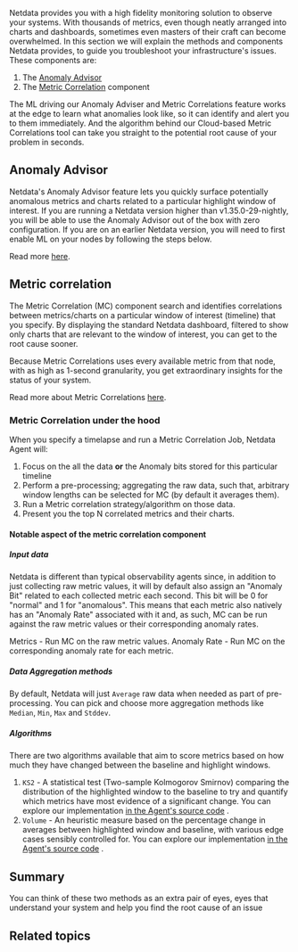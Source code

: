 <!--
title: "Guided troubleshooting"
sidebar_label: "Guided troubleshooting"
custom_edit_url: "https://github.com/netdata/netdata/blob/master/docs/concepts/netdata-architecture/guided-troubleshooting.md"
sidebar_position: 16
learn_status: "Published"
learn_topic_type: "Concepts"
learn_rel_path: "netdata-architecture"
learn_docs_purpose: "Present what tools Netdata utilize to help you troubleshoot your infrastructure"
-->

Netdata provides you with a high fidelity monitoring solution to observe your systems. With thousands of metrics, even
though neatly arranged into charts and dashboards, sometimes even masters of their craft can become overwhelmed. In this
section we will explain the methods and components Netdata provides, to guide you troubleshoot your infrastructure's
issues. These components are:

1. The [Anomaly Advisor](#anomaly-advisor)
2. The [Metric Correlation](#metric-corellation) component

The ML driving our Anomaly Adviser and Metric Correlations feature works at the edge to learn what anomalies look like, so it can identify and alert you to them immediately. And the algorithm behind our Cloud-based Metric Correlations tool can take you straight to the potential root cause of your problem in seconds.

## Anomaly Advisor

Netdata's Anomaly Advisor feature lets you quickly surface potentially anomalous metrics and charts related to a particular highlight window of interest. If you are running a Netdata version higher than v1.35.0-29-nightly, you will be able to use the Anomaly Advisor out of the box with zero configuration. If you are on an earlier Netdata version, you will need to first enable ML on your nodes by following the steps below.

Read more [here](https://github.com/netdata/netdata/blob/rework-learn/docs/concepts/guided-troubleshooting/machine-learning-powered-anomaly-advisor.md).

## Metric correlation

The Metric Correlation (MC) component search and identifies correlations between metrics/charts on a particular window
of interest (timeline) that you specify. By displaying the standard Netdata dashboard, filtered to show only charts that
are relevant to the window of interest, you can get to the root cause sooner.

Because Metric Correlations uses every available metric from that node, with as high as 1-second granularity, you get
extraordinary insights for the status of your system.

Read more about Metric Correlations [here](https://github.com/netdata/netdata/blob/rework-learn/docs/concepts/guided-troubleshooting/metric-correlations.md).

### Metric Correlation under the hood

When you specify a timelapse and run a Metric Correlation Job, Netdata Agent will:

1. Focus on the all the data **or** the Anomaly bits stored for this particular timeline
2. Perform a pre-processing; aggregating the raw data, such that, arbitrary window lengths can be selected for MC (by
   default it averages them).
3. Run a Metric correlation strategy/algorithm on those data.
4. Present you the top N correlated metrics and their charts.

#### Notable aspect of the metric correlation component

##### Input data

Netdata is different than typical observability agents since, in addition to just collecting raw metric values, it will
by default also assign an "Anomaly Bit" related to each collected metric each second. This bit will be 0 for "normal"
and 1 for "anomalous". This means that each metric also natively has an "Anomaly Rate" associated with it and, as such,
MC can be run against the raw metric values or their corresponding anomaly rates.

Metrics - Run MC on the raw metric values. 
Anomaly Rate - Run MC on the corresponding anomaly rate for each metric.

##### Data Aggregation methods

By default, Netdata will just `Average` raw data when needed as part of pre-processing. You can pick and choose more aggregation methods like `Median`, `Min`, `Max` and `Stddev`.

##### Algorithms

There are two algorithms available that aim to score metrics based on how much they have changed between the baseline
and highlight windows.

1. `KS2` - A statistical test (Two-sample Kolmogorov Smirnov) comparing the distribution of the highlighted window to
   the baseline to try and quantify which metrics have most evidence of a significant change. You can explore our
   implementation [in the Agent's source code](https://github.com/netdata/netdata/blob/d917f9831c0a1638ef4a56580f321eb6c9a88037/database/metric_correlations.c#L212)
   .
2. `Volume` - An heuristic measure based on the percentage change in averages between highlighted window and baseline,
   with various edge cases sensibly controlled for. You can explore our
   implementation [in the Agent's source code](https://github.com/netdata/netdata/blob/d917f9831c0a1638ef4a56580f321eb6c9a88037/database/metric_correlations.c#L516)
   .

## Summary

You can think of these two methods as an extra pair of eyes, eyes that understand your system and help you find the root
cause of an issue

## Related topics
